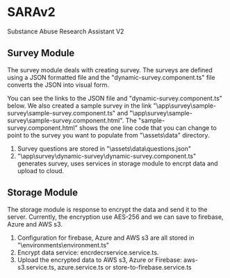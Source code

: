 # SARAv2
Substance Abuse Research Assistant V2


## Survey Module
The survey module deals with creating survey. The surveys are defined using a JSON formatted file and the "dynamic-survey.component.ts" file converts the JSON into visual form.

You can see the links to the JSON file and "dynamic-survey.component.ts" below. We also created a sample survey in the link "\app\survey\sample-survey\sample-survey.component.ts" and "\app\survey\sample-survey\sample-survey.component.html". The "sample-survey.component.html" shows the one line code that you can change to point to the survey you want to populate from "\assets\data\" directory.

1. Survey questions are stored in "\assets\data\questions.json"
2. "\app\survey\dynamic-survey\dynamic-survey.component.ts" generates
survey, uses services in storage module to encrpt data and upload to
cloud.


## Storage Module
The storage module is response to encrypt the data and send it to the server. Currently, the encryption use AES-256 and we can save to firebase, Azure and AWS s3. 

1. Configuration for firebase, Azure and AWS s3 are all stored in
"\environments\environment.ts"
2. Encrypt data service: encrdecrservice.service.ts.
3. Upload the encrypted data to AWS s3, Azure or Firebase:
aws-s3.service.ts, azure.service.ts or
store-to-firebase.service.ts
